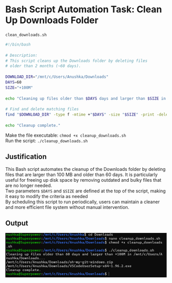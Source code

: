 # Bash Script Automation Task: Clean Up Downloads Folder

`clean_downloads.sh`
```bash
#!/bin/bash

# Description:
# This script cleans up the Downloads folder by deleting files
# older than 2 months (~60 days).

DOWNLOAD_DIR="/mnt/c/Users/Anushka/Downloads"
DAYS=60
SIZE="+100M"

echo "Cleaning up files older than $DAYS days and larger than $SIZE in $DOWNLOAD_DIR..."

# Find and delete matching files
find "$DOWNLOAD_DIR" -type f -mtime +"$DAYS" -size "$SIZE" -print -delete

echo "Cleanup complete."
```

Make the file executable: `chmod +x cleanup_downloads.sh` <br>
Run the script: `./cleanup_downloads.sh`

## Justification 
This Bash script automates the cleanup of the Downloads folder by deleting files that are larger than 100 MB and older than 60 days. It is particularly useful for freeing up disk space by removing outdated and bulky files that are no longer needed.<br>
Two parameters `$DAYS` and `$SIZE` are defined at the top of the script, making it easy to modify the criteria as needed<br>
By scheduling this script to run periodically, users can maintain a cleaner and more efficient file system without manual intervention.

## Output
![alt text](image-2.png)
